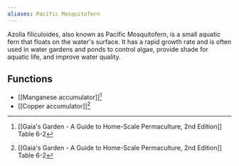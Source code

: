 ```yaml
---
aliases: Pacific Mosquitofern
---
```

Azolla filiculoides, also known as Pacific Mosquitofern, is a small aquatic fern that floats on the water's surface. It has a rapid growth rate and is often used in water gardens and ponds to control algae, provide shade for aquatic life, and improve water quality.

## Functions
- [[Manganese accumulator]][^1]
- [[Copper accumulator]][^1]

[^1]: [[Gaia's Garden - A Guide to Home-Scale Permaculture, 2nd Edition]] Table 6-2
